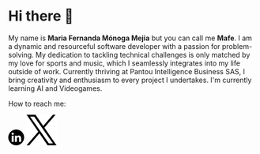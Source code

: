 <h1>Hi there 👋</h1>
<p>My name is <strong>Maria Fernanda Mónoga Mejia</strong> but you can call me <strong>Mafe</strong>. I am a dynamic and resourceful software developer with a passion for problem-solving. My dedication to tackling technical challenges is only matched by my love for sports and music, which I seamlessly integrates into my life outside of work. Currently thriving at Pantou Intelligence Business SAS, I bring creativity and enthusiasm to every project I undertakes. I'm currently learning AI and Videogames.</p>
<p>How to reach me: </p>
<p><a href="https://www.linkedin.com/in/maria-fernanda-m%C3%B3noga-mejia-051669104/" target="_blank"><img src="./5279114_linkedin_network_social network_linkedin logo_icon.png" alt="linkedin" width="32px"/></a> <a href="https://twitter.com/mafemome" target="_blank"><img/ src="./11244080_x_twitter_elon musk_twitter new logo_icon.png" alt="Twitter"></a></p>

